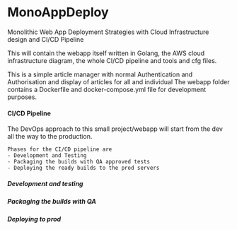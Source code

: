 # MonoAppDeploy
Monolithic Web App Deployment Strategies with Cloud Infrastructure design and CI/CD Pipeline

This will contain the webapp itself written in Golang, the AWS cloud infrastructure diagram, the whole CI/CD pipeline and tools and cfg files.


This is a simple article manager with normal Authentication and Authorisation and display of articles for all and individual
The webapp folder contains a Dockerfile and docker-compose.yml file for development purposes.


#### CI/CD Pipeline
The DevOps approach to this small project/webapp will start from the dev all the way to the production.

	Phases for the CI/CD pipeline are
	- Development and Testing
	- Packaging the builds with QA approved tests
	- Deploying the ready builds to the prod servers 

##### Development and testing 




##### Packaging the builds with QA



##### Deploying to prod